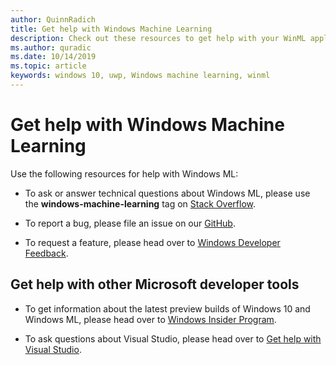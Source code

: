 ```yaml
---
author: QuinnRadich
title: Get help with Windows Machine Learning
description: Check out these resources to get help with your WinML applications. See additional resources for other Microsoft developer tools.
ms.author: quradic
ms.date: 10/14/2019
ms.topic: article
keywords: windows 10, uwp, Windows machine learning, winml
---
```


# Get help with Windows Machine Learning

Use the following resources for help with Windows ML:

* To ask or answer technical questions about Windows ML, please use the **windows-machine-learning** tag on [Stack Overflow](https://stackoverflow.com/questions/tagged/windows-machine-learning).

* To report a bug, please file an issue on our [GitHub](https://github.com/Microsoft/Windows-Machine-Learning/issues).

* To request a feature, please head over to [Windows Developer Feedback](https://wpdev.uservoice.com/).

## Get help with other Microsoft developer tools

* To get information about the latest preview builds of Windows 10 and Windows ML, please head over to [Windows Insider Program](https://insider.windows.com/).

* To ask questions about Visual Studio, please head over to [Get help with Visual Studio](https://visualstudio.microsoft.com/vs/support/).
